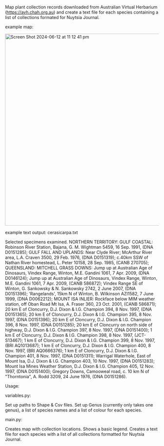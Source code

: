 Map plant collection records downloaded from Australian Virtual Herbarium (https://avh.chah.org.au)
and create a text file for each species containing a list of collections formated for Nuytsia Journal.

example map:

<img width="630" alt="Screen Shot 2024-06-12 at 11 12 41 pm" src="https://github.com/Adenosperma1/python_map_plant_collections/assets/44901073/a20b628b-b9db-4a02-9f5c-c6ff96961e96">

example text output: cerasicarpa.txt

Selected specimens examined. NORTHERN TERRITORY: GULF COASTAL: Robinson River Station, Bajana, G. M. Wightman 5459, 16 Sep. 1991, (DNA D0151285); GULF FALL AND UPLANDS: Near Clyde River; McArthur River area, L.A. Craven 3500, 29 Feb. 1976, (DNA D0151319); c.40km SSW of Nathan River homestead, L. Peter 10158, 28 Sep. 1985, (CANB 270705); QUEENSLAND: MITCHELL GRASS DOWNS: Jump up at Australian Age of Dinosaurs, Vindex Range, Winton, M.E. Gandini 1061, 7 Apr. 2009, (DNA D0146124); Jump up at Australian Age of Dinosaurs, Vindex Range, Winton, M.E. Gandini 1061, 7 Apr. 2009, (CANB 586872); Vindex Range SE of Winton, G. Sankowsky & N. Sankowsky 2742, 2 June 2007, (DNA D0151396); 'Rangelands', 15km N of Winton, B. Wilkinson AZI1582, 7 June 1999, (DNA D0062212); MOUNT ISA INLIER: Rockface below MIM weather station, off Oban Road Mt Isa, A. Fraser 360, 23 Oct. 2001, (CANB 586871); 20 km E of Cloncurry, D.J. Dixon & I.G. Champion 394, 8 Nov. 1997, (DNA D0151365); 20 km E of Cloncurry, D.J. Dixon & I.G. Champion 395, 8 Nov. 1997, (DNA D0151396); 20 km E of Cloncurry, D.J. Dixon & I.G. Champion 396, 8 Nov. 1997, (DNA D0151285); 20 km E of Cloncurry on north side of highway, D.J. Dixon & I.G. Champion 397, 8 Nov. 1997, (DNA D0151400); 1 km E of Cloncurry, D.J. Dixon & I.G. Champion 398, 8 Nov. 1997, (JCT-S13467); 1 km E of Cloncurry, D.J. Dixon & I.G. Champion 399, 8 Nov. 1997, (BRI AQ1013687); 1 km E of Cloncurry, D.J. Dixon & I.G. Champion 400, 8 Nov. 1997, (BRI AQ0666376); 1 km E of Cloncurry, D.J. Dixon & I.G. Champion 401, 8 Nov. 1997, (DNA D0151311); Warrigal Waterhole, East of Mount Isa, D.J. Dixon & I.G. Champion 403, 10 Nov. 1997, (DNA D0151283); Mount Isa Mines Weather Station, D.J. Dixon & I.G. Champion 405, 12 Nov. 1997, (DNA D0151400); Gregory Downs, Camooweal road, c. 10 km N of "Thorntonia", A. Rodd 3209, 24 June 1976, (DNA D0151286).

Usage:

variables.py:

Set up paths to Shape & Csv files.
Set up Genus (currently only takes one genus), a list of species names and a list of colour for each species.

main.py:

Creates map with collection locations. Shows a basic legend.
Creates a text file for each species with a list of all collections formatted for Nuytsia Journal.






